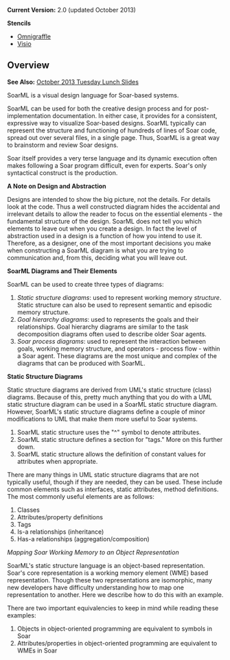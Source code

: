 **Current Version:** 2.0 (updated October 2013)

**Stencils**

- [Omnigraffle](SoarML.gstencil.zip)
- [Visio](SoarML%20v2.0.vss)

## Overview

**See Also:** [October 2013 Tuesday Lunch Slides](Tank%20Soar%20Design.pdf)

SoarML is a visual design language for Soar-based systems. 

SoarML can be used for both the creative design process and for post-implementation documentation.  In either case, it provides for a consistent, expressive way to visualize Soar-based designs.  SoarML typically can represent the structure and functioning of hundreds of lines of Soar code, spread out over several files, in a single page.  Thus, SoarML is a great way to brainstorm and review Soar designs.

Soar itself provides a very terse language and its dynamic execution often makes following a Soar program difficult, even for experts.  Soar's only syntactical construct is the production.

**A Note on Design and Abstraction**

Designs are intended to show the big picture, not the details. For details look at the code. Thus a well constructed diagram hides the accidental and irrelevant details to allow the reader to focus on the essential elements - the fundamental structure of the design. SoarML does not tell you which elements to leave out when you create a design. In fact the level of abstraction used in a design is a function of how you intend to use it. Therefore, as a designer, one of the most important decisions you make when constructing a SoarML diagram is what you are trying to communication and, from this, deciding what you will leave out.

**SoarML Diagrams and Their Elements**

SoarML can be used to create three types of diagrams:
1. *Static structure diagrams*: used to represent working memory _structure_. Static structure can also be used to represent semantic and episodic memory structure.
1. *Goal hierarchy diagrams*: used to represents the goals and their relationships. Goal hierarchy diagrams are similar to the task decomposition diagrams often used to describe older Soar agents.
1. *Soar process diagrams*: used to represent the interaction between goals, working memory structure, and operators - process flow - within a Soar agent. These diagrams are the most unique and complex of the diagrams that can be produced with SoarML.

**Static Structure Diagrams**

Static structure diagrams are derived from UML's static structure (class) diagrams. Because of this, pretty much anything that you do with a UML static structure diagram can be used in a SoarML static structure diagram. However, SoarML's static structure diagrams define a couple of minor modifications to UML that make them more useful to Soar systems.

1. SoarML static structure uses the "^" symbol to denote attributes.
1. SoarML static structure defines a section for "tags." More on this further down.
1. SoarML static structure allows the definition of constant values for attributes when appropriate.

There are many things in UML static structure diagrams that are not typically useful, though if they are needed, they can be used. These include common elements such as interfaces, static attributes, method definitions. The most commonly useful elements are as follows:

1. Classes
1. Attributes/property definitions
1. Tags
1. Is-a relationships (inheritance)
1. Has-a relationships (aggregation/composition)

*Mapping Soar Working Memory to an Object Representation*

SoarML's static structure language is an object-based representation. Soar's core representation is a working memory element (WME) based representation. Though these two representations are isomorphic, many new developers have difficulty understanding how to map one representation to another. Here we describe how to do this with an example.

There are two important equivalencies to keep in mind while reading these examples:

1. Objects in object-oriented programming are equivalent to symbols in Soar
1. Attributes/properties in object-oriented programming are equivalent to WMEs in Soar
